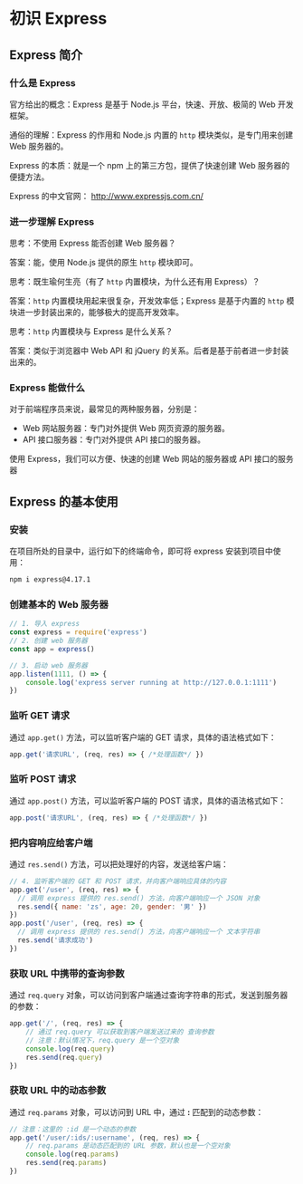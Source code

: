 # 初识 Express

## Express 简介

### 什么是 Express

官方给出的概念：Express 是基于 Node.js 平台，快速、开放、极简的 Web 开发框架。

通俗的理解：Express 的作用和 Node.js 内置的 `http` 模块类似，是专门用来创建 Web 服务器的。

Express 的本质：就是一个 npm 上的第三方包，提供了快速创建 Web 服务器的便捷方法。

Express 的中文官网： http://www.expressjs.com.cn/

### 进一步理解 Express

思考：不使用 Express 能否创建 Web 服务器？

答案：能，使用 Node.js 提供的原生 `http` 模块即可。

思考：既生瑜何生亮（有了 `http` 内置模块，为什么还有用 Express）？

答案：`http` 内置模块用起来很复杂，开发效率低；Express 是基于内置的 `http` 模块进一步封装出来的，能够极大的提高开发效率。

思考：`http` 内置模块与 Express 是什么关系？

答案：类似于浏览器中 Web API 和 jQuery 的关系。后者是基于前者进一步封装出来的。

### Express 能做什么

对于前端程序员来说，最常见的两种服务器，分别是：

- Web 网站服务器：专门对外提供 Web 网页资源的服务器。
- API 接口服务器：专门对外提供 API 接口的服务器。

使用 Express，我们可以方便、快速的创建 Web 网站的服务器或 API 接口的服务器

##  Express 的基本使用

### 安装

在项目所处的目录中，运行如下的终端命令，即可将 express 安装到项目中使用：

```sh
npm i express@4.17.1
```

### 创建基本的 Web 服务器

```js
// 1. 导入 express
const express = require('express')
// 2. 创建 web 服务器
const app = express()

// 3. 启动 web 服务器
app.listen(1111, () => {
    console.log('express server running at http://127.0.0.1:1111')
})
```

### 监听 GET 请求

通过 `app.get()` 方法，可以监听客户端的 GET 请求，具体的语法格式如下：

```js
app.get('请求URL', (req, res) => { /*处理函数*/ })
```

### 监听 POST 请求

通过 `app.post()` 方法，可以监听客户端的 POST 请求，具体的语法格式如下：

```js
app.post('请求URL', (req, res) => { /*处理函数*/ })
```

### 把内容响应给客户端

通过 `res.send()` 方法，可以把处理好的内容，发送给客户端：

```js
// 4. 监听客户端的 GET 和 POST 请求，并向客户端响应具体的内容
app.get('/user', (req, res) => {
  // 调用 express 提供的 res.send() 方法，向客户端响应一个 JSON 对象
  res.send({ name: 'zs', age: 20, gender: '男' })
})
app.post('/user', (req, res) => {
  // 调用 express 提供的 res.send() 方法，向客户端响应一个 文本字符串
  res.send('请求成功')
})
```

### 获取 URL 中携带的查询参数

通过 `req.query` 对象，可以访问到客户端通过查询字符串的形式，发送到服务器的参数：

```js
app.get('/', (req, res) => {
    // 通过 req.query 可以获取到客户端发送过来的 查询参数
    // 注意：默认情况下，req.query 是一个空对象
    console.log(req.query)
    res.send(req.query)
})
```

### 获取 URL 中的动态参数

通过 `req.params` 对象，可以访问到 URL 中，通过 **:** 匹配到的动态参数：

```js
// 注意：这里的 :id 是一个动态的参数
app.get('/user/:ids/:username', (req, res) => {
    // req.params 是动态匹配到的 URL 参数，默认也是一个空对象
    console.log(req.params)
    res.send(req.params)
})
```

